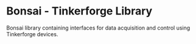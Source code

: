 # Bonsai - Tinkerforge Library

Bonsai library containing interfaces for data acquisition and control using Tinkerforge devices.
